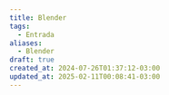 ```yaml
---
title: Blender
tags:
  - Entrada
aliases:
  - Blender
draft: true
created_at: 2024-07-26T01:37:12-03:00
updated_at: 2025-02-11T00:08:41-03:00
---
```


